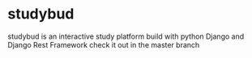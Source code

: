 # studybud
studybud is an interactive study platform build with python Django and Django Rest Framework check it out in the master branch
